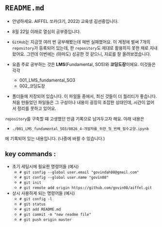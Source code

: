# `README.md`

 - 안녕하세요. AIFFEL 쏘카(3기, 2022) 교육생 김선중입니다.

 - 8월 22일 이래로 열심히 공부중입니다.

 - `GitHub`는 지금껏 여러 번 공부해봤는데 매번 실패했어요.
 이 계정에 벌써 7개의 `repository`가 등록되어 있는데, 한 `repository`도 제대로 활용하지 못한 채로 지내왔어요.
 그런데 이번에는 (아마도) 성공한 것 같으니, 자료를 잘 올려보겠습니다.
 
 - 요즘 주로 공부하는 것은 **LMS**(Fundamental, SO5)와 **코딩도장**이에요.
 이것들은 각각
    - 001\_LMS_fundamental_SO3
    - 002\_코딩도장
 - 폴더들에 저장되어 있습니다.
 이 파일들 중에서, 최신 것들이 더 퀄리티가 좋습니다.
 처음 만들었던 파일들은 그 구성이나 내용이 굉장히 조잡한 상태인데, 시간이 없어서 정리를 못하고 있어요.
 
`repository`를 구축할 떄 고생했던 만큼 기록으로 남겨두고자 해요. 아래 내용은
 
 - `./001_LMS_fundamental_SO3/0826_4-개발자를_위한_첫_번째_필수교양.ipynb`

에 기록되어 있는 내용입니다. (나중에 바뀔 수 있습니다.)

## key commands : 
 - 초기 세팅시에 필요한 명령어들 (예시)
    - `# git config --global user.email "govindah08@gmail.com"`
    - `# git config --global user.name "govin08"`
    - `# git init`
    - `# git remote add origin https://github.com/govin08/aiffel.git`
 - 상시 사용하게 되는 명령어들 (예시)
    - `# git config -l`
    - `# git status`
    - `# git add README.md`
    - `# git commit -m "new readme file"`
    - `# git push origin master`
